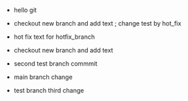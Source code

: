 - hello git
  
-  checkout new branch and add text ; change test by hot_fix

- hot fix text for hotfix_branch
-  checkout new branch and add text

-  second test branch commmit  

- main branch change 
-  test branch third change
